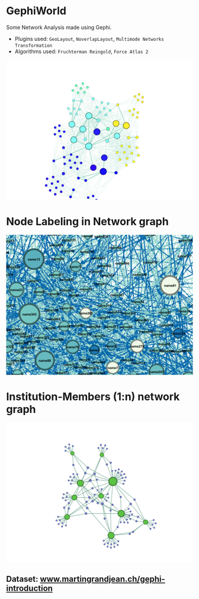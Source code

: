# GephiWorld
Some Network Analysis made using Gephi. 
- Plugins used: `GeoLayout`, `NoverlapLayout`, `Multimode Networks Transformation`
- Algorithms used: `Fruchterman Reingold`, `Force Atlas 2`

![](https://github.com/ranjiGT/GephiWorld/blob/main/Gephi-Linkedin-Network-Analysis.png)

# Node Labeling in Network graph
![](https://github.com/ranjiGT/GephiWorld/blob/main/Ranjiraj-lecture1-gephi-img-4.png)

# Institution-Members (1:n) network graph
![](https://github.com/ranjiGT/GephiWorld/blob/main/Ranjiraj-lecture1-gephi-img-13.png)

## Dataset: www.martingrandjean.ch/gephi-introduction
